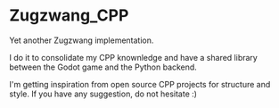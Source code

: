 # Zugzwang_CPP
Yet another Zugzwang implementation. 

I do it to consolidate my CPP knownledge and have a shared library between the Godot game and the Python backend.

I'm getting inspiration from open source CPP projects for structure and style. If you have any suggestion, do not hesitate :)
